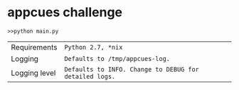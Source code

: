 appcues challenge
===============


```
>>python main.py
```

|                  |                        | 
 ----------------- | ---------------------------- | 
| Requirements | `Python 2.7, *nix`            |
| Logging           | `Defaults to /tmp/appcues-log.`            |
| Logging level           | `Defaults to INFO. Change to DEBUG for detailed logs.` |

